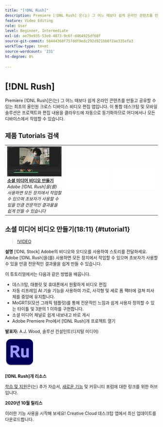 ```yaml
---
title: "[!DNL Rush]"
description: Premiere [!DNL Rush] 은(는) 그 어느 때보다 쉽게 온라인 콘텐츠를 만들고 공유할 수 있는 최초의 올인원 크로스 디바이스 비디오 편집 앱입니다
feature: Video Editing
role: User
level: Beginner, Intermediate
exl-id: ae79e935-53e0-4873-9c6f-d464925df68f
source-git-commit: 58444368f757ddf9edc292d921bb6f2ae335efa3
workflow-type: tm+mt
source-wordcount: '231'
ht-degree: 0%

---
```


# [!DNL Rush]

Premiere [!DNL Rush]은(는) 그 어느 때보다 쉽게 온라인 콘텐츠를 만들고 공유할 수 있는 최초의 올인원 크로스 디바이스 비디오 편집 앱입니다. 이 통합 데스크탑 및 모바일 솔루션은 프로젝트와 편집 내용을 클라우드에 자동으로 동기화하므로 어디에서나 모든 디바이스에서 작업할 수 있습니다.

## 제품 Tutorials 검색

<table style="table-layout:fixed">
<tr>
 <td>
   <a href="rush.md#tutorial1">
      <img alt="소셜 미디어 비디오 만들기" src="../assets/rush_socialMediaAd_wood_thumbnail.jpg" />
   </a>
    <div>
   <a href="rush.md#tutorial1"><strong>소셜 미디어 비디오 만들기</strong></a>
    </div>
    <em>Adobe [!DNL Rush]을(를) 사용하면 모든 장치에서 작업할 수 있으며 초보자가 사용할 수 있을 만큼 전문적인 결과물을 쉽게 만들 수 있습니다</em>
    <br>
  </td>
  <td>
    <img alt="스페이서" src="../assets/Whitespacer.png" />
    <div>
    <br>
  </td>
  <td>
    <img alt="스페이서" src="../assets/Whitespacer.png" />
    <div>
    <br>
  </td>
</tr>
</table>

## 소셜 미디어 비디오 만들기(18:11) {#tutorial1}

>[!VIDEO](https://video.tv.adobe.com/v/326900?hidetitle=true)

**설명**
[!DNL Stock] Adobe의 비디오와 오디오를 사용하여 스토리를 전달하세요. Adobe [!DNL Rush]을(를) 사용하면 모든 장치에서 작업할 수 있으며 초보자가 사용할 수 있을 만큼 전문적인 결과물을 쉽게 만들 수 있습니다.

이 튜토리얼에서는 다음과 같은 방법을 배웁니다.
* 데스크탑, 태블릿 및 휴대폰에서 원활하게 비디오 편집
* 자동 리프레임 AI 기술 기능을 사용하여 가로, 사각형 및 세로 폼 팩터에 걸쳐 피사체를 중앙에 유지합니다.
* MoGRTS(모션 그래픽 템플릿)를 통해 전문적인 느낌과 쉽게 사용자 정의할 수 있는 타이틀 및 3분의 1 이하를 구현합니다.
* 소셜 미디어 채널로 쉽게 내보내고 바로 게시
* Adobe Premiere Pro에서 [!DNL Rush]개 프로젝트 열기

**발표자:**
A.J. Wood, 솔루션 컨설턴트(디지털 미디어)

![Rush 로고](../assets/ru_appicon_96.png)

**[!DNL Rush]개 리소스**

[학습 및 지원](https://helpx.adobe.com/support/premiere-rush.html)은(는) 추가 자습서, [새로운 기능](https://helpx.adobe.com/premiere-rush/user-guide.html/premiere-rush/help/whats-new.ug.html) 및 커뮤니티 포럼에 대한 링크를 위한 허브입니다.

**2020년 10월 릴리스**

이러한 기능 사용을 시작해 보세요! Creative Cloud 데스크탑 앱에서 최신 업데이트를 다운로드합니다.
